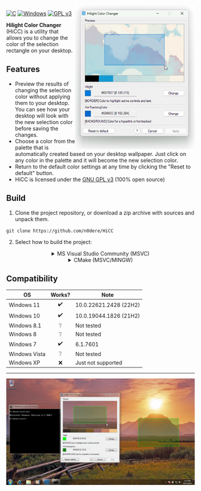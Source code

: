<img width="320" align="right" src="README-SRC/screenshot.png">

[![C](https://img.shields.io/badge/c-%2300599C.svg?style=for-the-badge&logo=c&logoColor=white)](https://github.com/n0dere/HiCC/search?l=c)
[![Windows](https://img.shields.io/badge/Windows-0078D6?style=for-the-badge&logo=windows&logoColor=white)](https://www.microsoft.com/en-us/windows)
[![GPL v3](https://img.shields.io/badge/License-GPLv3-blue.svg?style=for-the-badge)](COPYING)

**Hilight Color Changer** (HiCC) is a utility that allows you to change the color of the selection rectangle on your desktop.

## Features
- Preview the results of changing the selection color without applying them to your desktop. You can see how your desktop will look with the new selection color before saving the changes.
- Choose a color from the palette that is automatically created based on your desktop wallpaper. Just click on any color in the palette and it will become the new selection color.
- Return to the default color settings at any time by clicking the "Reset to default" button.
- HiCC is licensed under the [GNU GPL v3](COPYING) (100% open source)

## Build
1. Clone the project repository, or download a zip archive with sources and unpack them.
```
git clone https://github.com/n0dere/HiCC
```
2. Select how to build the project:
<details> 
<summary align="center">MS Visual Studio Community (MSVC)</summary>

---

3. Open HiCC.sln using Visual Studio
4. Build by clicking on the "Build" menu and selecting "Build Solution." 
5. Open "(x64/)Release/HilightColorChanger_(x32/x64).exe" in the project directory

---

</details>
<details> 
<summary align="center">CMake (MSVC/MINGW) </summary>

---

3. Open the console in the project folder.
4. Enter this into the console:
```
cmake . -Bbuild -DCMAKE_BUILD_TYPE=Release
cmake --build ./build
```
5. Open "HilightColorChanger_(x32/x64).exe" in the build directory

---

</details>

## Compatibility
| OS            | Works?             | Note                   |
|---------------|:------------------:|------------------------|
| Windows 11    | :heavy_check_mark: | 10.0.22621.2428 (22H2) |
| Windows 10    | :heavy_check_mark: | 10.0.19044.1826 (21H2) |
| Windows 8.1   | :grey_question:    | Not tested             |
| Windows 8     | :grey_question:    | Not tested             |
| Windows 7     | :heavy_check_mark: | 6.1.7601               |
| Windows Vista | :grey_question:    | Not tested             |
| Windows XP    | :x:                | Just not supported     |

---

![Windows 7](README-SRC/screenshot_win7.png)